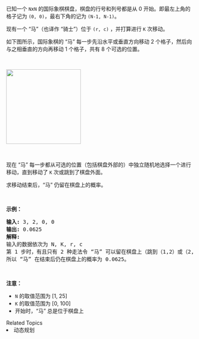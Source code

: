 <p>已知一个&nbsp;<code>N</code>x<code>N</code>&nbsp;的国际象棋棋盘，棋盘的行号和列号都是从 0 开始。即最左上角的格子记为&nbsp;<code>(0, 0)</code>，最右下角的记为&nbsp;<code>(N-1, N-1)</code>。&nbsp;</p>

<p>现有一个 &ldquo;马&rdquo;（也译作 &ldquo;骑士&rdquo;）位于&nbsp;<code>(r, c)</code>&nbsp;，并打算进行&nbsp;<code>K</code> 次移动。&nbsp;</p>

<p>如下图所示，国际象棋的 &ldquo;马&rdquo; 每一步先沿水平或垂直方向移动 2 个格子，然后向与之相垂直的方向再移动 1 个格子，共有 8 个可选的位置。</p>

<p>&nbsp;</p>

<p><img src="https://assets.leetcode-cn.com/aliyun-lc-upload/uploads/2018/10/12/knight.png" style="height: 200px; width: 200px;"></p>

<p>&nbsp;</p>

<p>现在 &ldquo;马&rdquo; 每一步都从可选的位置（包括棋盘外部的）中独立随机地选择一个进行移动，直到移动了&nbsp;<code>K</code>&nbsp;次或跳到了棋盘外面。</p>

<p>求移动结束后，&ldquo;马&rdquo; 仍留在棋盘上的概率。</p>

<p>&nbsp;</p>

<p><strong>示例：</strong></p>

<pre><strong>输入:</strong> 3, 2, 0, 0
<strong>输出:</strong> 0.0625
<strong>解释:</strong> 
输入的数据依次为 N, K, r, c
第 1 步时，有且只有 2 种走法令 &ldquo;马&rdquo; 可以留在棋盘上（跳到（1,2）或（2,1））。对于以上的两种情况，各自在第2步均有且只有2种走法令 &ldquo;马&rdquo; 仍然留在棋盘上。
所以 &ldquo;马&rdquo; 在结束后仍在棋盘上的概率为 0.0625。
</pre>

<p>&nbsp;</p>

<p><strong>注意：</strong></p>

<ul>
	<li><code>N</code> 的取值范围为 [1, 25]</li>
	<li><code>K</code>&nbsp;的取值范围为 [0, 100]</li>
	<li>开始时，&ldquo;马&rdquo; 总是位于棋盘上</li>
</ul>
<div><div>Related Topics</div><div><li>动态规划</li></div></div>